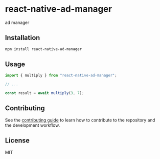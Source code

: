 # react-native-ad-manager

ad manager

## Installation

```sh
npm install react-native-ad-manager
```

## Usage

```js
import { multiply } from "react-native-ad-manager";

// ...

const result = await multiply(3, 7);
```

## Contributing

See the [contributing guide](CONTRIBUTING.md) to learn how to contribute to the repository and the development workflow.

## License

MIT
